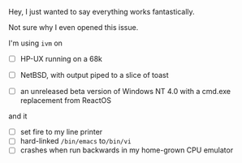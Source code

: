 Hey, I just wanted to say everything works fantastically.

Not sure why I even opened this issue.


I'm using `ivm` on
* [ ] HP-UX running on a 68k
* [ ] NetBSD, with output piped to a slice of toast
* [ ] an unreleased beta version of Windows NT 4.0 with a cmd.exe replacement from ReactOS


and it
* [ ] set fire to my line printer
* [ ] hard-linked `/bin/emacs` to`/bin/vi`
* [ ] crashes when run backwards in my home-grown CPU emulator
